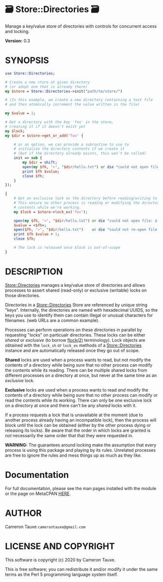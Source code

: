 # 🗃 Store::Directories 🗃

Manage a key/value store of directories with controls for
concurrent access and locking.

**Version:** 0.3

# SYNOPSIS

```perl
use Store::Directories;

# Create a new store at given directory
# (or adopt one that is already there)
my $store = Store::Directories->init("path/to/store/")

# (In this example, we create a new directory containing a text file
# and then atomically increment the value written in the file)

my $value = 1;

# Get a directory with the key 'foo' in the store,
# creating it if it doesn't exist yet
my $lock;
my $dir = $store->get_or_add('foo' {

    # as an option, we can provide a subroutine to use to
    # initialize the directory contents if we create it
    # (but if the directory already exists, this won't be called)
    init => sub {
        my $dir = shift;
        open(my $fh, '>', "$dir/hello.txt") or die "could not open file: $!";
        print $fh $value;
        close $fh;
    }
});

{
    # Get an exclusive lock on the directory before reading/writing to it.
    # This ensure no other process is reading or modifying the directory
    # contents while we're working.
    my $lock = $store->lock_ex('foo');

    open(my $fh, '<', "$dir/hello.txt") or die "could not open file: $!";
    $value = <$fh>;
    open($fh, '>', "$dir/hello.txt")    or die "could not re-open file: $!";
    print $fh $value + 1;
    close $fh;

    # The lock is released once $lock is out-of-scope
}
```

# DESCRIPTION

[Store::Directories](https://metacpan.org/pod/Store%3A%3ADirectories) manages a key/value store of directories and allows
processes to assert shared (read-only) or exclusive (writable) locks on
those directories.

Directories in a [Store::Directories](https://metacpan.org/pod/Store%3A%3ADirectories) Store are referenced by unique
string "keys". Internally, the directories are named with hexadecimal UUIDS,
so the keys you use to identify them can contain illegal or unusual characters
for filenames. (web URLs are a common example).

Processes can perform operations on these directories in parallel by requesting
"locks" on particualr directories. These locks can be either _shared_ or
_exclusive_ (to borrow [flock(2)](http://man.he.net/man2/flock) terminology). Lock objects are obtained
with the `lock_sh` or `lock_ex` methods of a [Store::Directories](https://metacpan.org/pod/Store%3A%3ADirectories) instance
and are automatically released once they go out of scope.

**Shared** locks are used when a process wants to read, but not modify the
contents of a directory while being sure that no other process can modify the
contents while its reading. There can be multiple shared locks from different
processes on a directory at once, but never at the same time as an _exclusive_
lock.

**Exclusive** locks are used when a process wants to read _and_ modify the
contents of a directory while being sure that no other process can modify
or read the contents while its working. There can only be one exclusive lock
on a directory at once and there can't be any _shared_ locks with it.

If a process requests a lock that is unavailable at the moment (due to another
process already having an incompatible lock), then the process will block until
the lock can be obtained (either by the other process dying or releasing its
locks). Be aware that the order in which locks are granted is _not_ necessarily
the same order that that they were requested in.

**WARNING:** The guarantees around locking make the assumption that every
process is using this package and playing by its rules.
Unrelated processes are free to ignore the rules and mess things up as
much as they like.

# Documentation

For full documentation, please see the man pages installed with the module
or the page on MetaCPAN [HERE](https://metacpan.org/pod/Store%3A%3ADirectories).

# AUTHOR

Cameron Tauxe `camerontauxe@gmail.com`

# LICENSE AND COPYRIGHT

This software is copyright (c) 2020 by Cameron Tauxe.

This is free software; you can redistribute it and/or modify it under
the same terms as the Perl 5 programming language system itself.

